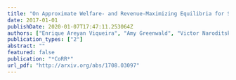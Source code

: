 ```yaml
---
title: "On Approximate Welfare- and Revenue-Maximizing Equilibria for Size-Interchangeable Bidders"
date: 2017-01-01
publishDate: 2020-01-07T17:47:11.253064Z
authors: ["Enrique Areyan Viqueira", "Amy Greenwald", "Victor Naroditskiy"]
publication_types: ["2"]
abstract: ""
featured: false
publication: "*CoRR*"
url_pdf: "http://arxiv.org/abs/1708.03097"
---
```



